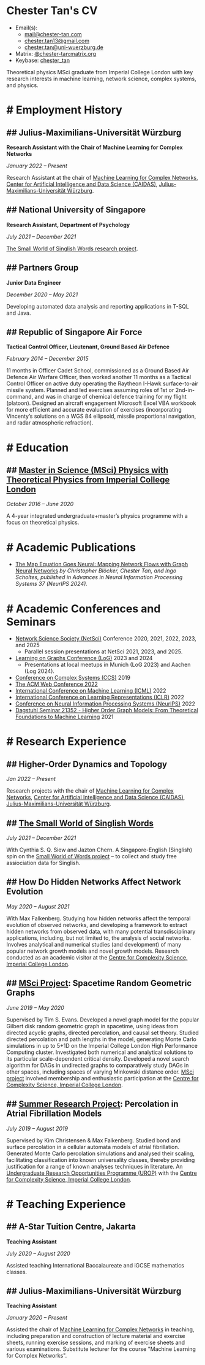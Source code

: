 # Chester Tan's CV

- Email(s):
  - [mail@chester-tan.com](mailto:mail@chester-tan.com)
  - [chester.tan13@gmail.com](mailto:chester.tan13@gmail.com)
  - [chester.tan@uni-wuerzburg.de](mailto:chester.tan@uni-wuerzburg.de)
- Matrix: [@chester-tan\:matrix.org](https://matrix.to/#/@chester-tan:matrix.org)
- Keybase: [chester_tan](https://keybase.io/chester_tan)

Theoretical physics MSci graduate from Imperial College London with key research interests in machine learning, network science, complex systems, and physics.

# \# Employment History

## \#\# Julius-Maximilians-Universität Würzburg

**Research Assistant with the Chair of Machine Learning for Complex Networks**

_January 2022 – Present_

Research Assistant at the chair of [Machine Learning for Complex Networks](https://www.informatik.uni-wuerzburg.de/ml4nets/team/), [Center for Artificial Intelligence and Data Science (CAIDAS)](https://www.uni-wuerzburg.de/caidas/), [Julius-Maximilians-Universität Würzburg](https://www.uni-wuerzburg.de/).

## \#\# National University of Singapore

**Research Assistant, Department of Psychology**

_July 2021 – December 2021_

[The Small World of Singlish Words research project](https://singlishwords.nus.edu.sg).

## \#\# Partners Group

**Junior Data Engineer**

_December 2020 – May 2021_

Developing automated data analysis and reporting applications in T-SQL and Java.

## \#\# Republic of Singapore Air Force

**Tactical Control Officer, Lieutenant, Ground Based Air Defence**

_February 2014 – December 2015_

11 months in Officer Cadet School, commissioned as a Ground Based Air Defence Air Warfare Officer, then worked another 11 months as a Tactical Control Officer on active duty operating the Raytheon I-Hawk surface-to-air missile system. Planned and led exercises assuming roles of 1st or 2nd-in-command, and was in charge of chemical defence training for my flight (platoon). Designed an aircraft engagement Microsoft Excel VBA workbook for more efficient and accurate evaluation of exercises (incorporating Vincenty’s solutions on a WGS 84 ellipsoid, missile proportional navigation, and radar atmospheric refraction).

# \# Education

## \#\# [Master in Science (MSci) Physics with Theoretical Physics from Imperial College London](https://www.imperial.ac.uk/study/ug/courses/physics-department/theoretical-physics-msci/)

_October 2016 – June 2020_

A 4-year integrated undergraduate\+master’s physics programme with a focus on theoretical physics.

# \# Academic Publications

- [The Map Equation Goes Neural: Mapping Network Flows with Graph Neural Networks](https://proceedings.neurips.cc/paper_files/paper/2024/hash/1f59562caae05e6aae0ffd1145bea5da-Abstract-Conference.html) _by Christopher Blöcker, Chester Tan, and Ingo Scholtes, published in Advances in Neural Information Processing Systems 37 (NeurIPS 2024)._

# \# Academic Conferences and Seminars

- [Network Science Society (NetSci)](https://netscisociety.net/home) Conference 2020, 2021, 2022, 2023, and 2025
  - Parallel session presentations at NetSci 2021, 2023, and 2025.
- [Learning on Graphs Conference (LoG)](https://learningongraphs.org/) 2023 and 2024
  - Presentations at local meetups in Munich (LoG 2023) and Aachen (Log 2024).
- [Conference on Complex Systems \(CCS\)](https://cssociety.org/ccs) 2019
- [The ACM Web Conference 2022](https://www2022.thewebconf.org/)
- [International Conference on Machine Learning (ICML)](https://icml.cc/) 2022
- [International Conference on Learning Representations (ICLR)](https://iclr.cc/) 2022
- [Conference on Neural Information Processing Systems (NeurIPS)](https://nips.cc/) 2022
- [Dagstuhl Seminar 21352 - Higher Order Graph Models: From Theoretical Foundations to Machine Learning](https://drops.dagstuhl.de/opus/volltexte/2021/15592/) 2021

# \# Research Experience

## \#\# Higher-Order Dynamics and Topology

_Jan 2022 – Present_

Research projects with the chair of [Machine Learning for Complex Networks](https://www.informatik.uni-wuerzburg.de/ml4nets/team/), [Center for Artificial Intelligence and Data Science (CAIDAS)](https://www.uni-wuerzburg.de/caidas/), [Julius-Maximilians-Universität Würzburg](https://www.uni-wuerzburg.de/).

## \#\# [The Small World of Singlish Words](https://singlishwords.nus.edu.sg)

_July 2021 – December 2021_

With Cynthia S. Q. Siew and Jazton Chern. A Singapore-English \(Singlish\) spin on the [Small World of Words project](https://smallworldofwords.org/en/project/home) – to collect and study free assiociation data for Singlish.

## \#\# How Do Hidden Networks Affect Network Evolution

_May 2020 – August 2021_

With Max Falkenberg. Studying how hidden networks affect the temporal evolution of observed networks, and developing a framework to extract hidden networks from observed data, with many potential transdisciplinary applications, including, but not limited to, the analysis of social networks. Involves analytical and numerical studies \(and development\) of many popular network growth models and novel growth models. Research conducted as an academic visitor at the [Centre for Complexity Science, Imperial College London](https://www.imperial.ac.uk/complexity-science).

## \#\# [MSci Project](https://www.imperial.ac.uk/physics/students/current-students/undergraduate-and-masters-degree-courses-list/msci-projects/): Spacetime Random Geometric Graphs

_June 2019 – May 2020_

Supervised by Tim S. Evans. Developed a novel graph model for the popular Gilbert disk random geometric graph in spacetime, using ideas from directed acyclic graphs, directed percolation, and causal set theory. Studied directed percolation and path lengths in the model, generating Monte Carlo simulations in up to 5\+1D on the Imperial College London High Performance Computing cluster. Investigated both numerical and analytical solutions to its particular scale-dependent critical density. Developed a novel search algorithm for DAGs in undirected graphs to comparatively study DAGs in other spaces, including spaces of varying Minkowski distance order. [MSci project](https://www.imperial.ac.uk/physics/students/current-students/undergraduate-and-masters-degree-courses-list/msci-projects/) involved membership and enthusiastic participation at the [Centre for Complexity Science, Imperial College London](https://www.imperial.ac.uk/complexity-science).

## \#\# [Summer Research Project](http://www.imperial.ac.uk/urop/): Percolation in Atrial Fibrillation Models

_July 2019 – August 2019_

Supervised by Kim Christensen & Max Falkenberg. Studied bond and surface percolation in a cellular automata models of atrial fibrillation. Generated Monte Carlo percolation simulations and analysed their scaling, facilitating classification into known universality classes, thereby providing justification for a range of known analyses techniques in literature. An [Undergraduate Research Opportunities Programme \(UROP\)](http://www.imperial.ac.uk/urop/) with the [Centre for Complexity Science, Imperial College London](https://www.imperial.ac.uk/complexity-science).

# \# Teaching Experience

## \#\# A-Star Tuition Centre, Jakarta

**Teaching Assistant**

_July 2020 – August 2020_

Assisted teaching International Baccalaureate and iGCSE mathematics classes.

## \#\# Julius-Maximilians-Universität Würzburg

**Teaching Assistant**

_January 2020 – Present_

Assisted the chair of [Machine Learning for Complex Networks](https://www.informatik.uni-wuerzburg.de/ml4nets/team/) in teaching, including preparation and construction of lecture material and exercise sheets, running exercise sessions, and marking of exercise sheets and various examinations.
Substitute lecturer for the course "Machine Learning for Complex Networks".
